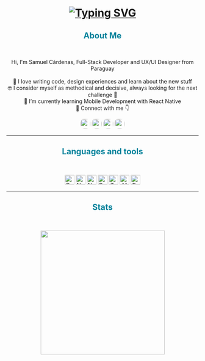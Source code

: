 
<h1 align="center">
  <a href="https://git.io/typing-svg"><img src="https://readme-typing-svg.herokuapp.com?font=&weight=600&size=30&pause=1000&color=00829B&repeat=false&width=435&lines=Hello!+I'm+Sam+C%C3%A1rdenas" alt="Typing SVG" /></a>
</h1>
   
<h2 align="center" style="color: #00829B;"> About Me </h2><br>
<p align="center">
  Hi, I'm Samuel Cárdenas, Full-Stack Developer and UX/UI Designer from Paraguay
  <br>
  <br>
  🤟 I love writing code, design experiences and learn about the new stuff
  <br>
  🤓 I consider myself as methodical and decisive, always looking for the next challenge 🚀
  <br>
  📲 I’m currently learning Mobile Development with React Native
  <br>
  🔗 Connect with me 👇
</p>
<p align="center">
  <a href="https://www.linkedin.com/in/samuel-c%C3%A1rdenas-ux-ui/"><img src="https://img.shields.io/badge/linkedin-%230077B5.svg?&style=for-the-badge&logo=linkedin&logoColor=white" height=26 style='border-radius:10px;'></a>
  <a href="mailto:samuelcardenas1411@gmail.com"><img src="https://img.shields.io/badge/Gmail-c71610?style=for-the-badge&logo=gmail&logoColor=white" height=26 style='border-radius:10px;'><a>
  <a href="mailto:samuelcardenas1411@gmail.com"><img src="https://img.shields.io/badge/Behance-003ECB?style=for-the-badge&logo=behance&logoColor=white" height=26 style='border-radius:10px;'><a>
   <a href="http://wa.me//595982537109"><img src="https://img.shields.io/badge/WhatsApp-25D366?style=for-the-badge&logo=whatsapp&logoColor=white" height=26 style='border-radius:10px;'><a>
</p>
<hr>
<h2 align="center" style="color: #00829B;"> Languages and tools </h2><br>


<p align="center">
  <img title="React" height="25" src="https://d33wubrfki0l68.cloudfront.net/554c3b0e09cf167f0281fda839a5433f2040b349/ecfc9/img/header_logo.svg">
  <img title="Node" height="25" src="https://www.vectorlogo.zone/logos/nodejs/nodejs-icon.svg">
  <img title="Nest" height="25" src="https://d33wubrfki0l68.cloudfront.net/e937e774cbbe23635999615ad5d7732decad182a/26072/logo-small.ede75a6b.svg">
  <img title="Postman" height="25" src="https://www.vectorlogo.zone/logos/getpostman/getpostman-icon.svg">
  <img title="TypeScript" height="25" src="https://www.vectorlogo.zone/logos/typescriptlang/typescriptlang-icon.svg">
  <img title="Mongo" height="25" src="https://www.vectorlogo.zone/logos/mongodb/mongodb-icon.svg">
  <img title="Postgres" height="25" src="https://www.vectorlogo.zone/logos/postgresql/postgresql-icon.svg">
  
  
</p>
<hr>
<h2 align="center" style="color: #00829B;"> Stats</h2>
<br>



<p align="center">
<a href="https://github.com/samucar1411/">
      <img width=325  src="https://github-readme-stats.vercel.app/api/top-langs/?username=samucar1411&hide=c%23,powershell,Mathematica,Ruby,Objective-C,Objective-C%2b%2b,Cuda&title_color=61dafb&text_color=ffffff&icon_color=61dafb&bg_color=20232a&langs_count=8&layout=compact&border_color=61dafb&hide_border=true" />
 </a>
</p>


